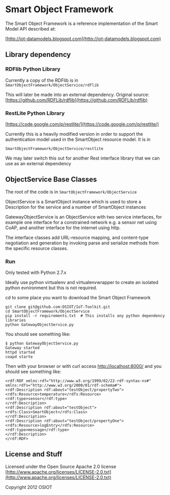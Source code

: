 Smart Object Framework
==========================

The Smart Object Framework is a reference 
implementation of the Smart Model API described at:

[http://iot-datamodels.blogspot.com](http://iot-datamodels.blogspot.com)

## Library dependency

### RDFlib Python Library

Currently a copy of the RDFlib is in ```SmartObjectFramework/ObjectService/rdflib```

This will later be made into an external dependency. Original source:
[https://github.com/RDFLib/rdflib](https://github.com/RDFLib/rdflib)

### RestLite Python Library

[https://code.google.com/p/restlite/](https://code.google.com/p/restlite/)

Currently this is a heavily modified version in order to support the
authentication model used in the SmartObject resource model. It is in

```
SmartObjectFramework/ObjectService/restlite
```

We may later switch this out for another Rest interface library that
we can use as an external dependency

## ObjectService Base Classes

The root of the code is in ```SmartObjectFramework/ObjectService```

ObjectService is a SmartObject instance which is used to store a 
Description for the service and a number of SmartObject instances

GatewayObjectService is an ObjectService with two service interfaces, for example 
one interface for a constrained network e.g. a sensor net using CoAP, and 
another interface for the internet using http.

The interface classes add URL-resource mapping, and content-type negotiation 
and generation by invoking parse and serialize methods from the specific 
resource classes.

### Run

Only tested with Python 2.7.x

Ideally use python virtualenv and virtualenvwrapper to create an
isolated python evnironment but this is not required.

cd to some place you want to download the Smart Object Framework

```
git clone git@github.com:OSIOT/IoT-Toolkit.git
cd SmartObjectFramework/ObjectService
pip install -r requirements.txt  # This installs any python dependency libraries
python GatewayObjectService.py

```

You should see something like:

```
$ python GatewayObjectService.py
Gateway started
httpd started
coapd starte
```

Then with your browser or with curl access [http://localhost:8000/](http://localhost:8000/)
and you should see something like:

```
<rdf:RDF xmlns:rdf="http://www.w3.org/1999/02/22-rdf-syntax-ns#" xmlns:rdfs="http://www.w3.org/2000/01/rdf-schema#">
<rdf:Description rdf:about="testObject/propertyTwo">
<rdfs:Resource>temperature</rdfs:Resource>
<rdf:type>sensor</rdf:type>
</rdf:Description>
<rdf:Description rdf:about="testObject">
<rdfs:Class>SmartObject</rdfs:Class>
</rdf:Description>
<rdf:Description rdf:about="testObject/propertyOne">
<rdfs:Resource>logEntry</rdfs:Resource>
<rdf:type>message</rdf:type>
</rdf:Description>
</rdf:RDF>
```

## License and Stuff

Licensed under the Open Source Apache 2.0 license 
[http://www.apache.org/licenses/LICENSE-2.0.txt](http://www.apache.org/licenses/LICENSE-2.0.txt)

Copyright 2012 OSIOT

